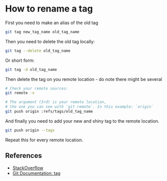 # How to rename a tag

First you need to make an alias of the old tag

```bash
git tag new_tag_name old_tag_name
```

Then you need to delete the old tag locally:

```bash
git tag --delete old_tag_name
```

Or short form:

```bash
git tag -d old_tag_name
```

Then delete the tag on you remote location - do note there might be several

```bash
# Check your remote sources:
git remote -v
```

```bash
# The argument (3rd) is your remote location,
# the one you can see with `git remote`. In this example: `origin`
git push origin :refs/tags/old_tag_name
```

And finally you need to add your new and shiny tag to the remote location.

```bash
git push origin --tags
```

Repeat this for every remote location.

## References

- [StackOverflow](https://stackoverflow.com/questions/1028649/how-do-you-rename-a-git-tag)
- [Git Documentation: tag](https://git-scm.com/docs/git-tag)
